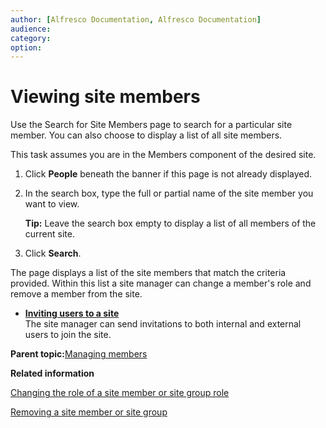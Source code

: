 ```yaml
---
author: [Alfresco Documentation, Alfresco Documentation]
audience: 
category: 
option: 
---
```


# Viewing site members

Use the Search for Site Members page to search for a particular site member. You can also choose to display a list of all site members.

This task assumes you are in the Members component of the desired site.

1.  Click **People** beneath the banner if this page is not already displayed.

2.  In the search box, type the full or partial name of the site member you want to view.

    **Tip:** Leave the search box empty to display a list of all members of the current site.

3.  Click **Search**.


The page displays a list of the site members that match the criteria provided. Within this list a site manager can change a member's role and remove a member from the site.

-   **[Inviting users to a site](../tasks/members-invite.md)**  
The site manager can send invitations to both internal and external users to join the site.

**Parent topic:**[Managing members](../concepts/members-manage.md)

**Related information**  


[Changing the role of a site member or site group role](members-change-role.md)

[Removing a site member or site group](members-remove.md)


